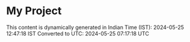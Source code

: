 # My Project

This content is dynamically generated in Indian Time (IST): 2024-05-25 12:47:18 IST
Converted to UTC: 2024-05-25 07:17:18 UTC
